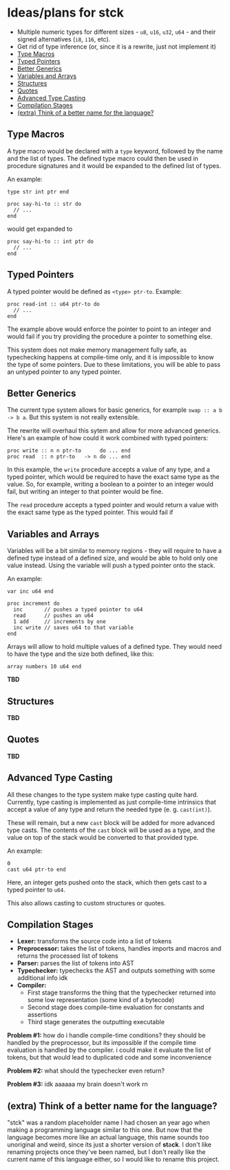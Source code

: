 # Ideas/plans for stck

- Multiple numeric types for different sizes - `u8`, `u16`, `u32`, `u64` - and their signed alternatives (`i8`, `i16`, etc).
- Get rid of type inference (or, since it is a rewrite, just not implement it)
- [Type Macros](#type-macros)
- [Typed Pointers](#typed-pointers)
- [Better Generics](#better-generics)
- [Variables and Arrays](#variables-and-arrays)
- [Structures](#structures)
- [Quotes](#quotes)
- [Advanced Type Casting](#advanced-type-casting)
- [Compilation Stages](#compilation-stages)
- [(extra) Think of a better name for the language?](#extra-think-of-a-better-name-for-the-language)

## Type Macros

A type macro would be declared with a `type` keyword, followed by the name and the list of types. The defined type macro could then be used in procedure signatures and it would be expanded to the defined list of types.

An example:
```
type str int ptr end

proc say-hi-to :: str do
  // ...
end
```
would get expanded to
```
proc say-hi-to :: int ptr do
  // ...
end
```

## Typed Pointers

A typed pointer would be defined as `<type> ptr-to`. Example:
```
proc read-int :: u64 ptr-to do
  // ...
end
```
The example above would enforce the pointer to point to an integer and would fail if you try providing the procedure a pointer to something else.

This system does not make memory management fully safe, as typechecking happens at compile-time only, and it is impossible to know the type of some pointers. Due to these limitations, you will be able to pass an untyped pointer to any typed pointer.

## Better Generics

The current type system allows for basic generics, for example `swap :: a b -> b a`. But this system is not really extensible.

The rewrite will overhaul this sytem and allow for more advanced generics.
Here's an example of how could it work combined with typed pointers:
```
proc write :: n n ptr-to      do ... end
proc read  :: n ptr-to   -> n do ... end
```
In this example, the `write` procedure accepts a value of any type, and a typed pointer, which would be required to have the exact same type as the value. So, for example, writing a boolean to a pointer to an integer would fail, but writing an integer to that pointer would be fine.

The `read` procedure accepts a typed pointer and would return a value with the exact same type as the typed pointer. This would fail if

## Variables and Arrays

Variables will be a bit similar to memory regions - they will require to have a defined type instead of a defined size, and would be able to hold only one value instead. Using the variable will push a typed pointer onto the stack.

An example:
```
var inc u64 end

proc increment do
  inc       // pushes a typed pointer to u64
  read      // pushes an u64
  1 add     // increments by one
  inc write // saves u64 to that variable
end
```

Arrays will allow to hold multiple values of a defined type. They would need to have the type and the size both defined, like this:
```
array numbers 10 u64 end
```

**TBD**

## Structures

**TBD**

## Quotes

**TBD**

## Advanced Type Casting

All these changes to the type system make type casting quite hard. Currently, type casting is implemented as just compile-time intrinsics that accept a value of any type and return the needed type (e. g. `cast(int)`).

These will remain, but a new `cast` block will be added for more advanced type casts. The contents of the `cast` block will be used as a type, and the value on top of the stack would be converted to that provided type.

An example:
```
0
cast u64 ptr-to end
```
Here, an integer gets pushed onto the stack, which then gets cast to a typed pointer to `u64`.

This also allows casting to custom structures or quotes.

## Compilation Stages

- **Lexer:** transforms the source code into a list of tokens
- **Preprocessor:** takes the list of tokens, handles imports and macros and returns the processed list of tokens
- **Parser:** parses the list of tokens into AST
- **Typechecker:** typechecks the AST and outputs something with some additional info idk
- **Compiler:**
  * First stage transforms the thing that the typechecker returned into some low representation (some kind of a bytecode)
  * Second stage does compile-time evaluation for constants and assertions
  * Third stage generates the outputting executable

**Problem #1:** how do i handle compile-time conditions? they should be handled by the preprocessor, but its impossible if the compile time evaluation is handled by the compiler. i could make it evaluate the list of tokens, but that would lead to duplicated code and some inconvenience

**Problem #2:** what should the typechecker even return?

**Problem #3:** idk aaaaaa my brain doesn't work rn

## (extra) Think of a better name for the language?

"stck" was a random placeholder name I had chosen an year ago when making a programming language similar to this one. But now that the language becomes more like an actual language, this name sounds too unoriginal and weird, since its just a shorter version of **st**a**ck**. I don't like renaming projects once they've been named, but I don't really like the current name of this language either, so I would like to rename this project.
